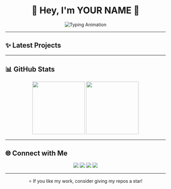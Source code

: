 <h1 align="center">🌸 Hey, I'm YOUR NAME 🌸</h1>

<p align="center">
  <img src="https://readme-typing-svg.demolab.com?font=Fira+Code&size=22&duration=3000&pause=1000&color=9C27B0&center=true&vCenter=true&width=450&lines=Full+Stack+Developer;Open+Source+Enthusiast;Always+Learning+New+Things" alt="Typing Animation" />
</p>

---

## ✨ Latest Projects  

<!-- DYNAMIC_REPOS:START -->
<!-- DYNAMIC_REPOS:END -->

---

## 📊 GitHub Stats  

<p align="center">
  <img src="https://github-readme-stats.vercel.app/api?username=YOUR_USERNAME&show_icons=true&theme=tokyonight&hide_border=true&border_radius=20" height="165" />
  <img src="https://github-readme-streak-stats.herokuapp.com/?user=YOUR_USERNAME&theme=tokyonight&hide_border=true&border_radius=20" height="165" />
</p>

---

## 🌐 Connect with Me  

<p align="center">
  <a href="https://linkedin.com/in/YOUR_USERNAME"><img src="https://img.shields.io/badge/-LinkedIn-0A66C2?style=flat&logo=Linkedin&logoColor=white" /></a>
  <a href="https://twitter.com/YOUR_USERNAME"><img src="https://img.shields.io/badge/-Twitter-1DA1F2?style=flat&logo=Twitter&logoColor=white" /></a>
  <a href="https://YOUR_PORTFOLIO_URL"><img src="https://img.shields.io/badge/-Portfolio-ff69b4?style=flat&logo=firefox&logoColor=white" /></a>
  <a href="mailto:YOUR_EMAIL"><img src="https://img.shields.io/badge/-Email-D14836?style=flat&logo=Gmail&logoColor=white" /></a>
</p>

---

<p align="center">⭐️ If you like my work, consider giving my repos a star!</p>
